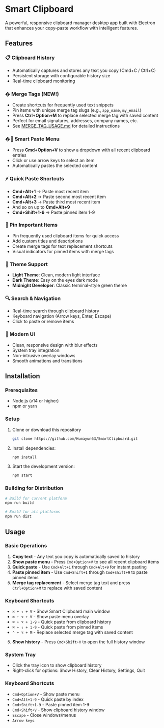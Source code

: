 # Smart Clipboard

A powerful, responsive clipboard manager desktop app built with Electron that enhances your copy-paste workflow with intelligent features.

## Features

### 📋 Clipboard History
- Automatically captures and stores any text you copy (Cmd+C / Ctrl+C)
- Persistent storage with configurable history size
- Real-time clipboard monitoring

### �️ Merge Tags (NEW!)
- Create shortcuts for frequently used text snippets
- Pin items with unique merge tag slugs (e.g., `app_name`, `my_email`)
- Press **Ctrl+Option+M** to replace selected merge tag with saved content
- Perfect for email signatures, addresses, company names, etc.
- See [MERGE_TAG_USAGE.md](MERGE_TAG_USAGE.md) for detailed instructions

### �🎯 Smart Paste Menu
- Press **Cmd+Option+V** to show a dropdown with all recent clipboard entries
- Click or use arrow keys to select an item
- Automatically pastes the selected content

### ⚡ Quick Paste Shortcuts
- **Cmd+Alt+1** → Paste most recent item
- **Cmd+Alt+2** → Paste second most recent item
- **Cmd+Alt+3** → Paste third most recent item
- And so on up to **Cmd+Alt+9**
- **Cmd+Shift+1-9** → Paste pinned item 1-9

### 📌 Pin Important Items
- Pin frequently used clipboard items for quick access
- Add custom titles and descriptions
- Create merge tags for text replacement shortcuts
- Visual indicators for pinned items with merge tags

### 🎨 Theme Support
- **Light Theme**: Clean, modern light interface
- **Dark Theme**: Easy on the eyes dark mode
- **Midnight Developer**: Classic terminal-style green theme

### 🔍 Search & Navigation
- Real-time search through clipboard history
- Keyboard navigation (Arrow keys, Enter, Escape)
- Click to paste or remove items

### 🎨 Modern UI
- Clean, responsive design with blur effects
- System tray integration
- Non-intrusive overlay windows
- Smooth animations and transitions

## Installation

### Prerequisites
- Node.js (v14 or higher)
- npm or yarn

### Setup
1. Clone or download this repository
   ```bash
   git clone https://github.com/Humayun63/SmartClipboard.git
   ```
2. Install dependencies:
   ```bash
   npm install
   ```
3. Start the development version:
   ```bash
   npm start
   ```

### Building for Distribution
```bash
# Build for current platform
npm run build

# Build for all platforms
npm run dist
```

## Usage

### Basic Operations
1. **Copy text** - Any text you copy is automatically saved to history
2. **Show paste menu** - Press `Cmd+Option+V` to see all recent clipboard items
3. **Quick paste** - Use `Cmd+Alt+1` through `Cmd+Alt+9` for instant pasting
4. **Paste pinned item** - Use `Cmd+Shift+1` through `Cmd+Shift+9` to paste pinned items
5. **Merge tag replacement** - Select merge tag text and press `Ctrl+Option+M` to replace with saved content

### Keyboard Shortcuts
- `⌘ + ⇧ + V` - Show Smart Clipboard main window
- `⌘ + ⌥ + V` - Show paste menu overlay
- `⌘ + ⌥ + 1-9` - Quick paste from clipboard history
- `⌘ + ⇧ + 1-9` - Quick paste from pinned items
- `⌃ + ⌥ + M` - Replace selected merge tag with saved content
5. **Show history** - Press `Cmd+Shift+V` to open the full history window

### System Tray
- Click the tray icon to show clipboard history
- Right-click for options: Show History, Clear History, Settings, Quit

### Keyboard Shortcuts
- `Cmd+Option+V` - Show paste menu
- `Cmd+Alt+1-9` - Quick paste by index
- `Cmd+Shift+1-9` - Paste pinned item 1-9
- `Cmd+Shift+V` - Show clipboard history window
- `Escape` - Close windows/menus
- `Arrow keys`